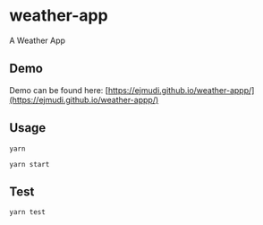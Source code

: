 # weather-app
A Weather App

## Demo

Demo can be found here: [https://ejmudi.github.io/weather-appp/](https://ejmudi.github.io/weather-appp/)


## Usage
```
yarn
```

```
yarn start
```

## Test
```
yarn test
```

